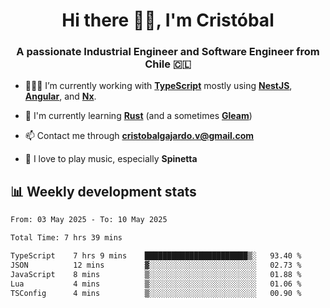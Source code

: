 <h1 align="center">Hi there ✌🏻, I'm Cristóbal</h1>
<h3 align="center">A passionate Industrial Engineer and Software Engineer from Chile 🇨🇱</h3>

- 🧑🏻‍💻 I’m currently working with **[TypeScript](https://www.typescriptlang.org)** mostly using **[NestJS](https://nestjs.com)**, **[Angular](https://angular.io)**, and **[Nx](https://nx.dev)**.

- 🌱 I'm currently learning **[Rust](https://www.rust-lang.org)** (and a sometimes **[Gleam](https://gleam.run/)**)

- 📫 Contact me through **cristobalgajardo.v@gmail.com**

- 🎸 I love to play music, especially **Spinetta**

## 📊 Weekly development stats

<!--START_SECTION:waka-->

```txt
From: 03 May 2025 - To: 10 May 2025

Total Time: 7 hrs 39 mins

TypeScript    7 hrs 9 mins    ███████████████████████▒░   93.40 %
JSON          12 mins         ▓░░░░░░░░░░░░░░░░░░░░░░░░   02.73 %
JavaScript    8 mins          ▒░░░░░░░░░░░░░░░░░░░░░░░░   01.88 %
Lua           4 mins          ▒░░░░░░░░░░░░░░░░░░░░░░░░   01.06 %
TSConfig      4 mins          ▒░░░░░░░░░░░░░░░░░░░░░░░░   00.90 %
```

<!--END_SECTION:waka-->
